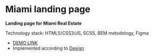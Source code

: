 # Miami landing page
**Landing page for Miami Real Estate**

Technology stack: HTML5/CSS3/JS, SCSS, BEM metodology, Figma

-  [DEMO LINK](https://dariia-romanova.github.io/layout_miami/) 
-  Implemented according to [Design](https://www.figma.com/file/nHz8bflIwJaWP3P99vKTH5/miami_home_new?node-id=16033%3A3)


